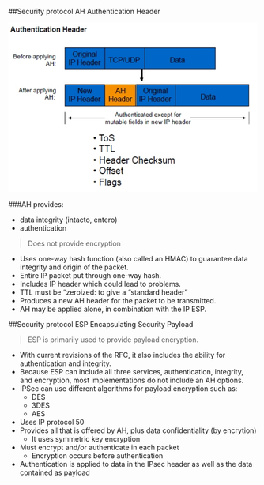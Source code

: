 ##Security protocol AH Authentication Header

![alt tag](https://github.com/pumanzor/security/blob/master/protocol/ipsec/img/ah_header_v1.jpg)

###AH provides:
- data integrity (intacto, entero) 
- authentication

> Does not provide encryption

- Uses one-way hash function (also called an HMAC) to guarantee data integrity and origin of the packet.
- Entire IP packet put through one-way hash.
- Includes IP header which could lead to problems.
- TTL must be “zeroized: to give a “standard header”
- Produces a new AH header for the packet to be transmitted.
- AH may be applied alone, in combination with the IP ESP.



##Security protocol ESP Encapsulating Security Payload

> ESP is primarily used to provide payload encryption.

- With current revisions of the RFC, it also includes the ability for authentication and integrity.
- Because ESP can include all three services, authentication, integrity, and encryption, most implementations do not include an AH options.
- IPSec can use different algorithms for payload encryption such as:
  - DES
  - 3DES
  - AES
- Uses IP protocol 50
- Provides all that is offered by AH, plus data confidentiality (by encrytion)
  - It uses symmetric key encryption
- Must encrypt and/or authenticate in each packet
  - Encryption occurs before authentication
- Authentication is applied to data in the IPsec header as well as the data contained as payload

